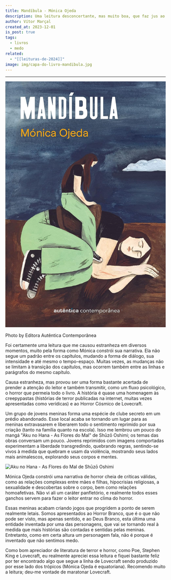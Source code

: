 ```yaml
---
title: Mandíbula - Mónica Ojeda
description: Uma leitura desconcertante, mas muito boa, que faz jus ao gênero do Horror. Aqui, o Horror Branco lembra muito o Horror Cósmico de Lovecraft.
author: Vítor Marçal
created_at: 2023-12-01
is_post: true
tags:
  - livros
  - medo
related:
  - "[[leituras-de-2024]]"
image: img/capa-do-livro-mandibula.jpg
---
```

---
![Mandíbula - Mónica Ojeda](img/capa-do-livro-mandibula.jpg)

Photo by Editora Autêntica Contemporânea

Foi certamente uma leitura que me causou estranheza em diversos momentos, muito pela forma como Mónica constrói sua narrativa. Ela não segue um padrão entre os capítulos, mudando a forma de diálogo, sua intensidade e até mesmo o tempo-espaço. Muitas vezes, as mudanças não se limitam à transição dos capítulos, mas ocorrem também entre as linhas e parágrafos do mesmo capítulo.

Causa estranheza, mas provou ser uma forma bastante acertada de prender a atenção do leitor e também transmitir, como um fluxo psicológico, o horror que permeia todo o livro. A história é quase uma homenagem às creepypastas (histórias de terror publicadas na internet, muitas vezes apresentadas como verídicas) e ao Horror Cósmico de Lovecraft.

Um grupo de jovens meninas forma uma espécie de clube secreto em um prédio abandonado. Esse local acaba se tornando um lugar para as meninas extravasarem e liberarem todo o sentimento reprimido por sua criação (tanto na família quanto na escola). Isso me lembrou um pouco do mangá "Aku no Hana - As Flores do Mal" de Shūzō Oshimi; os temas das obras conversam um pouco. Jovens reprimidos com imagens comportadas experimentam a liberdade transgredindo, quebrando regras, sentindo-se vivos à medida que quebram e usam da violência, mostrando seus lados mais animalescos, explorando seus corpos e mentes.

![Aku no Hana - As Flores do Mal de Shūzō Oshimi](https://www.marcal.dev/content/images/2023/12/aku-no-hana-as-flores-do-mal.jpg)



Mónica Ojeda constrói uma narrativa de horror cheia de críticas válidas, como as relações complexas entre mães e filhas, hipocrisias religiosas, a sexualidade e descobertas sobre o corpo, bem como relações homoafetivas. Não vi ali um caráter panfletório, e realmente todos esses ganchos servem para fazer o leitor entrar no clima do horror.

Essas meninas acabam criando jogos que progridem a ponto de serem realmente letais. Somos apresentados ao Horror Branco, que é o que não pode ser visto, mas apenas sentido, e ao Deus Branco, esta última uma entidade inventada por uma das personagens, que vai se tornando real à medida que mais histórias são contadas e sentidas pelas meninas. Entretanto, como em certa altura um personagem fala, não é porque é inventado que não sentimos medo.

Como bom apreciador de literatura de terror e horror, como Poe, Stephen King e Lovecraft, eu realmente apreciei essa leitura e fiquei bastante feliz por ter encontrado algo que segue a linha de Lovecraft sendo produzido por esse lado dos trópicos (Mónica Ojeda é equatoriana). Recomendo muito a leitura; deu-me vontade de maratonar Lovecraft.